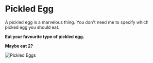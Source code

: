 # Pickled Egg

A pickled egg is a marvelous thing. You don't need me to specify which picked egg you should eat.

**Eat your favourite type of pickled egg.**

**Maybe eat 2?**

![Pickled Eggs](../images/PickledEggs.jpg)